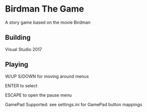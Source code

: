 # Birdman The Game 
A story game based on the movie Birdman 

## Building
Visual Studio 2017

## Playing

W/UP S/DOWN for moving around menus

ENTER to select

ESCAPE to open the pause menu

GamePad Supported: see settings.ini for GamePad button mappings
